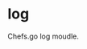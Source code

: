 # log
Chefs.go log moudle.


<!--

    待处理

    signal 信号处理有问题
    false=是flush, true是退出循环，结束时候用的
-->